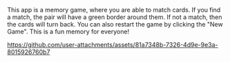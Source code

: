 This app is a memory game, where you are able to match cards. If you find a match, the pair will have a green border around them. 
If not a match, then the cards will turn back.
You can also restart the game by clicking the "New Game".
This is a fun memory for everyone!


https://github.com/user-attachments/assets/81a7348b-7326-4d9e-9e3a-8015926760b7

